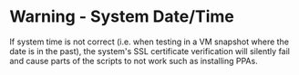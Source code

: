 # Warning - System Date/Time
If system time is not correct (i.e. when testing in a VM snapshot where the date is in the past), the system's SSL certificate verification will silently fail and cause parts of the scripts to not work such as installing PPAs.
